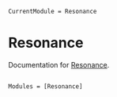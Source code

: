 ```@meta
CurrentModule = Resonance
```

# Resonance

Documentation for [Resonance](https://github.com/kescobo/Resonance.jl).

```@index
```

```@autodocs
Modules = [Resonance]
```
